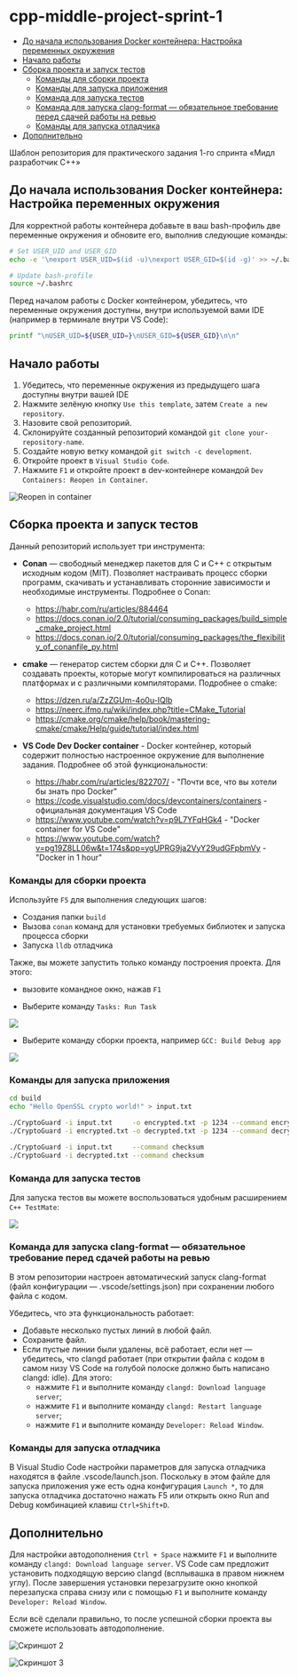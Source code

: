 # cpp-middle-project-sprint-1 <!-- omit in toc -->

- [До начала использования Docker контейнера: Настройка переменных окружения](#до-начала-использования-docker-контейнера-настройка-переменных-окружения)
- [Начало работы](#начало-работы)
- [Сборка проекта и запуск тестов](#сборка-проекта-и-запуск-тестов)
  - [Команды для сборки проекта](#команды-для-сборки-проекта)
  - [Команды для запуска приложения](#команды-для-запуска-приложения)
  - [Команда для запуска тестов](#команда-для-запуска-тестов)
  - [Команда для запуска clang-format — обязательное требование перед сдачей работы на ревью](#команда-для-запуска-clang-format--обязательное-требование-перед-сдачей-работы-на-ревью)
  - [Команды для запуска отладчика](#команды-для-запуска-отладчика)
- [Дополнительно](#дополнительно)


Шаблон репозитория для практического задания 1-го спринта «Мидл разработчик С++»

## До начала использования Docker контейнера: Настройка переменных окружения

Для корректной работы контейнера добавьте в ваш bash-профиль две переменные окружения и обновите его, выполнив следующие команды:

```bash
# Set USER_UID and USER_GID
echo -e '\nexport USER_UID=$(id -u)\nexport USER_GID=$(id -g)' >> ~/.bashrc

# Update bash-profile
source ~/.bashrc
```

Перед началом работы с Docker контейнером, убедитесь, что переменные окружения доступны, внутри используемой вами IDE (например в терминале внутри VS Code):

```bash
printf "\nUSER_UID=${USER_UID=}\nUSER_GID=${USER_GID}\n\n"
```

## Начало работы

1. Убедитесь, что переменные окружения из предыдущего шага доступны внутри вашей IDE
2. Нажмите зелёную кнопку `Use this template`, затем `Create a new repository`.
3. Назовите свой репозиторий.
4. Склонируйте созданный репозиторий командой `git clone your-repository-name`.
5. Создайте новую ветку командой `git switch -c development`.
6. Откройте проект в `Visual Studio Code`.
7. Нажмите `F1` и откройте проект в dev-контейнере командой `Dev Containers: Reopen in Container`.

![Reopen in container](misc/reopen_in_container.png)

## Сборка проекта и запуск тестов

Данный репозиторий использует три инструмента:

- **Conan** — свободный менеджер пакетов для C и C++ с открытым исходным кодом (MIT). Позволяет настраивать процесс сборки программ, скачивать и устанавливать сторонние зависимости и необходимые инструменты. Подробнее о Conan:
  - https://habr.com/ru/articles/884464
  - https://docs.conan.io/2.0/tutorial/consuming_packages/build_simple_cmake_project.html
  - https://docs.conan.io/2.0/tutorial/consuming_packages/the_flexibility_of_conanfile_py.html

- **cmake** — генератор систем сборки для C и C++. Позволяет создавать проекты, которые могут компилироваться на различных платформах и с различными компиляторами. Подробнее о cmake:
  - https://dzen.ru/a/ZzZGUm-4o0u-IQlb
  - https://neerc.ifmo.ru/wiki/index.php?title=CMake_Tutorial
  - https://cmake.org/cmake/help/book/mastering-cmake/cmake/Help/guide/tutorial/index.html

- **VS Code Dev Docker container** - Docker контейнер, который содержит полностью настроенное окружение для выполнение задания. Подробнее об этой функциональности:
  - https://habr.com/ru/articles/822707/ - "Почти все, что вы хотели бы знать про Docker"
  - https://code.visualstudio.com/docs/devcontainers/containers - официальная документация VS Code
  - https://www.youtube.com/watch?v=p9L7YFqHGk4 - "Docker container for VS Code"
  - https://www.youtube.com/watch?v=pg19Z8LL06w&t=174s&pp=ygUPRG9ja2VyY29udGFpbmVy - "Docker in 1 hour"

### Команды для сборки проекта

Используйте `F5` для выполнения следующих шагов:
- Создания папки `build`
- Вызова `conan` команд для установки требуемых библиотек и запуска процесса сборки
- Запуска `lldb` отладчика

Также, вы можете запустить только команду построения проекта. Для этого:

- вызовите командное окно, нажав `F1`

- Выберите команду `Tasks: Run Task`

![](misc/select_vscode_tasks.png)

- Выберите команду сборки проекта, например `GCC: Build Debug app`

![](misc/select_concrete_task.png)

### Команды для запуска приложения

```bash
cd build
echo "Hello OpenSSL crypto world!" > input.txt

./CryptoGuard -i input.txt     -o encrypted.txt -p 1234 --command encrypt
./CryptoGuard -i encrypted.txt -o decrypted.txt -p 1234 --command decrypt

./CryptoGuard -i input.txt     --command checksum
./CryptoGuard -i decrypted.txt --command checksum
```

### Команда для запуска тестов

Для запуска тестов вы можете воспользоваться удобным расширением `C++ TestMate`:

![](misc/test_mate.png)

### Команда для запуска clang-format — обязательное требование перед сдачей работы на ревью

В этом репозитории настроен автоматический запуск clang-format (файл конфигурации — .vscode/settings.json) при сохранении любого файла с кодом.

Убедитесь, что эта функциональность работает:
- Добавьте несколько пустых линий в любой файл.
- Сохраните файл.
- Если пустые линии были удалены, всё работает, если нет — убедитесь, что clangd работает (при открытии файла с кодом в самом низу VS Code на голубой полоске должно быть написано clangd: idle). Для этого:
    - нажмите `F1` и выполните команду `clangd: Download language server`;
    - нажмите `F1` и выполните команду `clangd: Restart language server`;
    - нажмите `F1` и выполните команду `Developer: Reload Window`.

### Команды для запуска отладчика

В Visual Studio Code настройки параметров для запуска отладчика находятся в файле .vscode/launch.json. Поскольку в этом файле для запуска приложения уже есть одна конфигурация `Launch *`, то для запуска отладчика достаточно нажать F5 или открыть окно Run and Debug комбинацией клавиш `Ctrl+Shift+D`.

## Дополнительно

Для настройки автодополнения `Ctrl + Space` нажмите `F1` и выполните команду `clangd: Download language server`. VS Code сам предложит установить подходящую версию clangd (всплывашка в правом нижнем углу). После завершения установки перезагрузите окно кнопкой перезапуска справа снизу или с помощью `F1` и выполните команду `Developer: Reload Window`.

Если всё сделали правильно, то после успешной сборки проекта вы сможете использовать автодополнение.

![Скриншот 2](misc/clangd_1.png)

![Скриншот 3](misc/clangd_2.png)